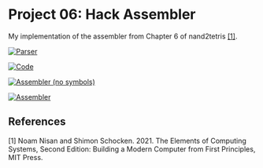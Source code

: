 # Project 06: Hack Assembler
My implementation of the assembler from Chapter 6 of nand2tetris [[1]](#1).

[![Parser](https://github.com/jeffreyflorek/nand2tetris/actions/workflows/test-project-06-parser.yml/badge.svg)](https://github.com/jeffreyflorek/nand2tetris/actions/workflows/test-project-06-parser.yml)

[![Code](https://github.com/jeffreyflorek/nand2tetris/actions/workflows/test-project-06-code.yml/badge.svg)](https://github.com/jeffreyflorek/nand2tetris/actions/workflows/test-project-06-code.yml)

[![Assembler (no symbols)](https://github.com/jeffreyflorek/nand2tetris/actions/workflows/test-project-06-assembler_nosym.yml/badge.svg)](https://github.com/jeffreyflorek/nand2tetris/actions/workflows/test-project-06-assembler_nosym.yml)

[![Assembler](https://github.com/jeffreyflorek/nand2tetris/actions/workflows/test-project-06-assembler.yml/badge.svg)](https://github.com/jeffreyflorek/nand2tetris/actions/workflows/test-project-06-assembler.yml)

## References
<a id="1">[1]</a> Noam Nisan and Shimon Schocken. 2021. The Elements of Computing Systems, Second Edition: Building a Modern Computer from First Principles, MIT Press.
